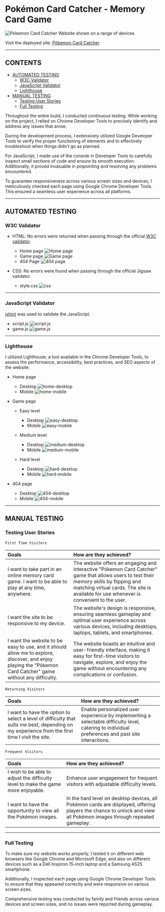 # Pokémon Card Catcher - Memory Card Game

![Pókemon Card Catcher Website shown on a range of devices](documentation/responsive.png)

Visit the deployed site: [Pókemon Card Catcher](https://izabellalopes.github.io/pokemon-card-catcher/)

---

## CONTENTS

- [AUTOMATED TESTING](#automated-testing)
  - [W3C Validator](#w3c-validator)
  - [JavaScript Validator](#javascript-validator)
  - [Lighthouse](#lighthouse)
- [MANUAL TESTING](#manual-testing)
  - [Testing User Stories](#testing-user-stories)
  - [Full Testing](#full-testing)

Throughout the entire build, I conducted continuous testing. While working on the project, I relied on Chrome Developer Tools to precisely identify and address any issues that arose.

During the development process, I extensively utilized Google Developer Tools to verify the proper functioning of elements and to effectively troubleshoot when things didn't go as planned.

For JavaScript, I made use of the console in Developer Tools to carefully inspect small sections of code and ensure its smooth execution. Additionally, it proved invaluable in pinpointing and resolving any problems encountered.

To guarantee responsiveness across various screen sizes and devices, I meticulously checked each page using Google Chrome Developer Tools. This ensured a seamless user experience across all platforms.

---

## AUTOMATED TESTING

### W3C Validator

- HTML: No errors were returned when passing through the official [W3C validator](https://validator.w3.org/).

  - Home page ![Home page](testing/w3/w3-index.png)
  - Game page ![Game page](testing/w3/w3-game.png)
  - 404 Page ![404 page](testing/w3/w3-404.png)

- CSS: No errors were found when passing through the official Jigsaw validator.

  - style.css ![css](testing/w3/w3-css.png)

---

### JavaScript Validator

[jshint](https://jshint.com/) was used to validate the JavaScript.

- script.js ![script.js](testing/jshint/jshint-script.png)
- game.js ![game.js](testing/jshint/jshint-game.png)

---

### Lighthouse

I utilized Lighthouse, a tool available in the Chrome Developer Tools, to assess the performance, accessibility, best practices, and SEO aspects of the website.

- Home page
  - Desktop ![home-desktop](testing/lighthouse/home-desktop.png)
  - Mobile ![home-mobile](testing/lighthouse/home-mobile.png)
- Game page

  - Easy level

    - Desktop ![easy-desktop](testing/lighthouse/game-easy-desktop.png)
    - Mobile ![easy-mobile](testing/lighthouse/game-easy-mobile.png)

  - Medium level

    - Desktop ![medium-desktop](testing/lighthouse/game-medium-desktop.png)
    - Mobile ![medium-mobile](testing/lighthouse/game-medium-mobile.png)

  - Hard level
    - Desktop ![hard-desktop](testing/lighthouse/game-hard-desktop.png)
    - Mobile ![hard-mobile](testing/lighthouse/game-hard-mobile.png)

- 404 page
  - Desktop ![404-desktop](testing/lighthouse/404-desktop.png)
  - Mobile ![404-mobile](testing/lighthouse/404-mobile.png)

---

## MANUAL TESTING

### Testing User Stories

`First Time Visitors`

| Goals                                                                                                                                                        | How are they achieved?                                                                                                                                                                                                             |
| :----------------------------------------------------------------------------------------------------------------------------------------------------------- | :--------------------------------------------------------------------------------------------------------------------------------------------------------------------------------------------------------------------------------- |
| I want to take part in an online memory card game. I want to be able to play at any time, anywhere.                                                          | The website offers an engaging and interactive "Pókemon Card Catcher" game that allows users to test their memory skills by flipping and matching virtual cards. The site is available for use whenever is convenient to the user. |
| I want the site to be responsive to my device.                                                                                                               | The website's design is responsive, ensuring seamless gameplay and optimal user experience across various devices, including desktops, laptops, tablets, and smartphones.                                                          |
| I want the website to be easy to use, and it should allow me to explore, discover, and enjoy playing the "Pókemon Card Catcher" game without any difficulty. | The website boasts an intuitive and user-friendly interface, making it easy for first-time visitors to navigate, explore, and enjoy the game without encountering any complications or confusion.                                  |

`Returning Visitors`

| Goals                                                                                                                                          | How are they achieved?                                                                                                                            |
| :--------------------------------------------------------------------------------------------------------------------------------------------- | :------------------------------------------------------------------------------------------------------------------------------------------------ |
| I want to have the option to select a level of difficulty that suits me best, depending on my experience from the first time I visit the site. | Enable personalized user experience by implementing a selectable difficulty level, catering to individual preferences and past site interactions. |

`Frequent Visitors`

| Goals                                                                             | How are they achieved?                                                                                                                                              |
| :-------------------------------------------------------------------------------- | :------------------------------------------------------------------------------------------------------------------------------------------------------------------ |
| I wish to be able to adjust the difficulty level to make the game more enjoyable. | Enhance user engagement for frequent visitors with adjustable difficulty levels.                                                                                    |
| I want to have the opportunity to view all the Pokémon images.                    | In the hard level on desktop devices, all Pokémon cards are displayed, offering players the chance to unlock and view all Pokémon images through repeated gameplay. |

---

### Full Testing

To make sure my website works properly, I tested it on different web browsers like Google Chrome and Microsoft Edge, and also on different devices such as a Dell Inspiron 15-inch laptop and a Samsung A52S smartphone.

Additionally, I inspected each page using Google Chrome Developer Tools to ensure that they appeared correctly and were responsive on various screen sizes.

Comprehensive testing was conducted by family and friends across various devices and screen sizes, and no issues were reported during gameplay.

